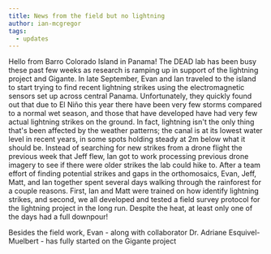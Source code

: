 ```yaml
---
title: News from the field but no lightning
author: ian-mcgregor
tags:
  - updates
---
```


Hello from Barro Colorado Island in Panama! The DEAD lab has been busy these past few weeks as research is ramping up in support of the lightning project and Gigante. In late September, Evan and Ian traveled to the island to start trying to find recent lightning strikes using the electromagnetic sensors set up across central Panama. Unfortunately, they quickly found out that due to El Niño this year there have been very few storms compared to a normal wet season, and those that have developed have had very few actual lightning strikes on the ground. In fact, lightning isn't the only thing that's been affected by the weather patterns; the canal is at its lowest water level in recent years, in some spots holding steady at 2m below what it should be. Instead of searching for new strikes from a drone flight the previous week that Jeff flew, Ian got to work processing previous drone imagery to see if there were older strikes the lab could hike to. After a team effort of finding potential strikes and gaps in the orthomosaics, Evan, Jeff, Matt, and Ian together spent several days walking through the rainforest for a couple reasons. First, Ian and Matt were trained on how identify lightning strikes, and second, we all developed and tested a field survey protocol for the lightning project in the long run. Despite the heat, at least only one of the days had a full downpour!

Besides the field work, Evan - along with collaborator Dr. Adriane Esquivel-Muelbert - has fully started on the Gigante project